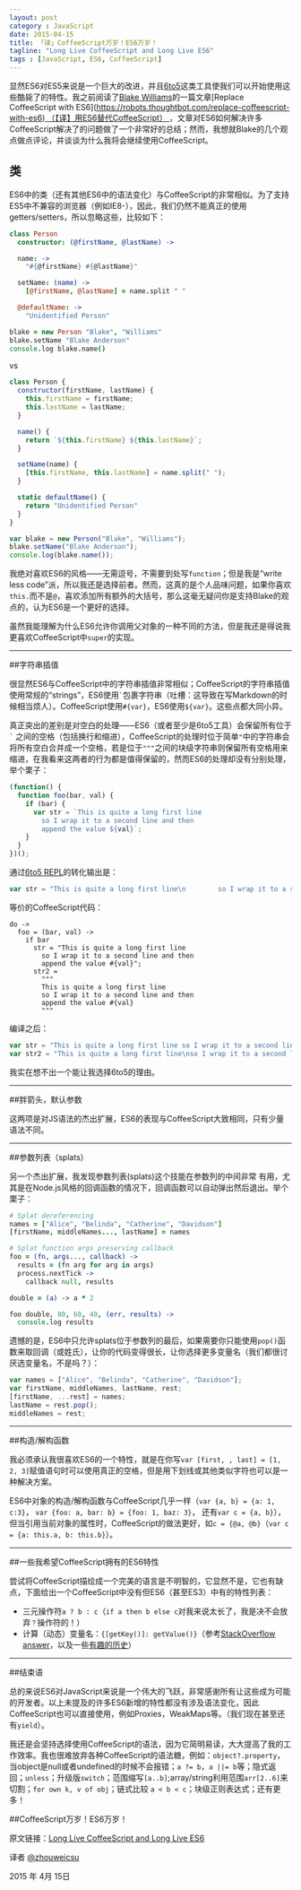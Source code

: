 ```yaml
---
layout: post
category : JavaScript
date: 2015-04-15
title: 「译」CoffeeScript万岁！ES6万岁！
tagline: "Long Live CoffeeScript and Long Live ES6"
tags : [JavaScript, ES6, CoffeeScript]
---
```


显然ES6对ES5来说是一个巨大的改进，并且[6to5](https://6to5.org/)这类工具使我们可以开始使用这些酷毙了的特性。我之前阅读了[Blake Williams](https://twitter.com/blakewilliams__)的一篇文章[Replace CoffeeScript with ES6](https://robots.thoughtbot.com/replace-coffeescript-with-es6)[ （【译】用ES6替代CoffeeScript） ](http://zhouweicsu.github.io/javascript/2015/03/12/replace-coffeescript-with-es6/)，文章对ES6如何解决许多CoffeeScript解决了的问题做了一个非常好的总结；然而，我想就Blake的几个观点做点评论，并谈谈为什么我将会继续使用CoffeeScript。


<!-- more -->

## 类
ES6中的类（还有其他ES6中的语法变化）与CoffeeScript的非常相似。为了支持ES5中不兼容的浏览器（例如IE8-），因此，我们仍然不能真正的使用getters/setters，所以忽略这些，比较如下：

```CoffeeScript
class Person
  constructor: (@firstName, @lastName) ->

  name: ->
    "#{@firstName} #{@lastName}"

  setName: (name) ->
    [@firstName, @lastName] = name.split " "

  @defaultName: ->
    "Unidentified Person"

blake = new Person "Blake", "Williams"
blake.setName "Blake Anderson"
console.log blake.name()
```

vs

```javascript
class Person {
  constructor(firstName, lastName) {
    this.firstName = firstName;
    this.lastName = lastName;
  }

  name() {
    return `${this.firstName} ${this.lastName}`;
  }

  setName(name) {
    [this.firstName, this.lastName] = name.split(" ");
  }

  static defaultName() {
    return "Unidentified Person"
  }
}

var blake = new Person("Blake", "Williams");
blake.setName("Blake Anderson");
console.log(blake.name());
```


我绝对喜欢ES6的风格——无需逗号，不需要到处写`function`；但是我是“write less code”派，所以我还是选择前者。然而，这真的是个人品味问题，如果你喜欢`this.`而不是`@`，喜欢添加所有额外的大括号，那么这毫无疑问你是支持Blake的观点的，认为ES6是一个更好的选择。

虽然我能理解为什么ES6允许你调用父对象的一种不同的方法，但是我还是得说我更喜欢CoffeeScript中`super`的实现。

---
##字符串插值

很显然ES6与CoffeeScript中的字符串插值非常相似；CoffeeScript的字符串插值使用常规的“strings”，ES6使用<code>\`</code>包裹字符串（吐槽：这导致在写Markdown的时候相当烦人）。CoffeeScript使用`#{var}`，ES6使用`${var}`。这些点都大同小异。

真正突出的差别是对空白的处理——ES6（或者至少是6to5工具）会保留所有位于<code>\`</code>    之间的空格（包括换行和缩进），CoffeeScript的处理时位于简单`"`中的字符串会将所有空白合并成一个空格，若是位于`"""`之间的块级字符串则保留所有空格用来缩进，在我看来这两者的行为都是值得保留的，然而ES6的处理却没有分别处理，举个栗子：

```javascript
(function() {
  function foo(bar, val) {
    if (bar) {
      var str = `This is quite a long first line
        so I wrap it to a second line and then
        append the value ${val}`;
    }
  }
})();
```

通过[6to5 REPL](https://6to5.org/repl/#?experimental=true&playground=true&evaluate=true&loose=false)的转化输出是：

```javascript
var str = "This is quite a long first line\n        so I wrap it to a second line and then\n        append the value " + val;
```

等价的CoffeeScript代码：

```
do ->
  foo = (bar, val) ->
    if bar
      str = "This is quite a long first line
        so I wrap it to a second line and then
        append the value #{val}";
      str2 =
        """
        This is quite a long first line
        so I wrap it to a second line and then
        append the value #{val}
        """
```

编译之后：

```javascript
var str = "This is quite a long first line so I wrap it to a second line and then append the value " + val;
var str2 = "This is quite a long first line\nso I wrap it to a second line and then\nappend the value " + val;
```

我实在想不出一个能让我选择6to5的理由。

---
##胖箭头，默认参数

这两项是对JS语法的杰出扩展，ES6的表现与CoffeeScript大致相同，只有少量语法不同。

---
##参数列表（splats）

另一个杰出扩展，我发现参数列表(splats)这个技能在参数列的中间非常 有用，尤其是在Node.js风格的回调函数的情况下，回调函数可以自动弹出然后退出。举个栗子：

```CoffeeScript
# Splat dereferencing
names = ["Alice", "Belinda", "Catherine", "Davidson"]
[firstName, middleNames..., lastName] = names

# Splat function args preserving callback
foo = (fn, args..., callback) ->
  results = (fn arg for arg in args)
  process.nextTick ->
    callback null, results

double = (a) -> a * 2

foo double, 80, 60, 40, (err, results) ->
  console.log results
```

遗憾的是，ES6中只允许splats位于参数列的最后，如果需要你只能使用`pop()`函数来取回调（或姓氏），让你的代码变得很长，让你选择更多变量名（我们都很讨厌选变量名，不是吗？）：

```javascript
var names = ["Alice", "Belinda", "Catherine", "Davidson"];
var firstName, middleNames, lastName, rest;
[firstName, ...rest] = names;
lastName = rest.pop();
middleNames = rest;
```

---
##构造/解构函数

我必须承认我很喜欢ES6的一个特性，就是在你写`var [first, , last] = [1, 2, 3]`赋值语句时可以使用真正的空格，但是用下划线或其他类似字符也可以是一种解决方案。

ES6中对象的构造/解构函数与CoffeeScript几乎一样（`var {a, b} = {a: 1, c:3}`， `var {foo: a, bar: b} = {foo: 1, baz: 3}`， 还有`var c = {a, b}`），但当引用当前对象的属性时，CoffeeScript的做法更好，如`c = {@a, @b}`（`var c = {a: this.a, b: this.b}`）。

---
##一些我希望CoffeeScript拥有的ES6特性

尝试将CoffeeScript描绘成一个完美的语言是不明智的，它显然不是，它也有缺点，下面给出一个CoffeeScript中没有但ES6（甚至ES3）中有的特性列表：

- 三元操作符`a ? b : c`（`if a then b else c`对我来说太长了，我是决不会放弃`？`操作符的！）
- 计算（动态）变量名：`{[getKey()]: getValue()}`（参考[StackOverflow answer](http://stackoverflow.com/questions/13997748/is-it-possible-to-define-a-dynamically-named-property-using-object-literal-in-ja/13998890#13998890)，以及一些[有趣的](https://github.com/jashkenas/coffeescript/issues/786)[历史](https://github.com/jashkenas/coffeescript/issues/1731)）


---
##结束语

总的来说ES6对JavaScript来说是一个伟大的飞跃，非常感谢所有让这些成为可能的开发者。以上未提及的许多ES6新增的特性都没有涉及语法变化，因此CoffeeScript也可以直接使用，例如Proxies，WeakMaps等。（我们现在甚至还有`yield`）。

我还是会坚持选择使用CoffeeScript的语法，因为它简明易读，大大提高了我的工作效率。我也很难放弃各种CoffeeScript的语法糖，例如：`object?.property`，当object是null或者undefined的时候不会报错；`a ?= b`，`a ||= b`等；隐式返回；`unless`；升级版`switch`；范围缩写`[a..b]`;array/string利用范围`arr[2..6]`来切割；`for own k, v of obj`；链式比较 `a < b < c`；块级正则表达式；还有更多！

##CoffeeScript万岁！ES6万岁！



原文链接：[Long Live CoffeeScript and Long Live ES6](http://www.benjiegillam.com/2015/02/long-live-coffeescript-and-es6/)


译者 [@zhouweicsu](http://zhouweicsu.github.io/)    

2015 年 4月 15日  